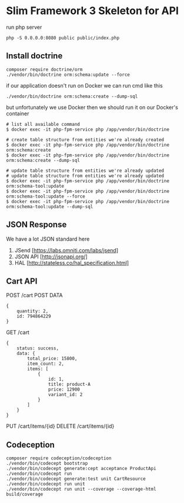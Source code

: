 # Slim Framework 3 Skeleton for API

run php server 

    php -S 0.0.0.0:8080 public public/index.php 

## Install doctrine

    composer require doctrine/orm 
    ./vendor/bin/doctrine orm:schema:update --force

if our application doesn't run on Docker we can run cmd like this 
 
    ./vendor/bin/doctrine orm:schema:create --dump-sql 
    
but unfortunately we use Docker then we should run it on our Docker's container 
 
    # list all available command 
    $ docker exec -it php-fpm-service php /app/vendor/bin/doctrine
     
    # create table structure from entities we're already created 
    $ docker exec -it php-fpm-service php /app/vendor/bin/doctrine orm:schema:create
    $ docker exec -it php-fpm-service php /app/vendor/bin/doctrine orm:schema:create --dump-sql
    
    # update table structure from entities we're already updated 
    # update table structure from entities we're already updated 
    $ docker exec -it php-fpm-service php /app/vendor/bin/doctrine orm:schema-tool:update
    $ docker exec -it php-fpm-service php /app/vendor/bin/doctrine orm:schema-tool:update --force
    $ docker exec -it php-fpm-service php /app/vendor/bin/doctrine orm:schema-tool:update --dump-sql
    
## JSON Response 

We have a lot JSON standard here

1. JSend [https://labs.omniti.com/labs/jsend]
1. JSON API [http://jsonapi.org/]
1. HAL [http://stateless.co/hal_specification.html]

## Cart API 

POST /cart
POST DATA

    {
        quantity: 2,
        id: 794864229
    }

GET /cart 

    {
        status: success,
        data: {
            total_price: 15800,
            item_count: 2,
            items: [
                {
                    id: 1,
                    title: product-A
                    price: 12900
                    variant_id: 2
                }
            ]
        }
    }

PUT /cart/items/{id}
DELETE /cart/items/{id}

## Codeception 
    
    composer require codeception/codeception 
    ./vendor/bin/codecept bootstrap
    ./vendor/bin/codecept generate:cept acceptance ProductApi
    ./vendor/bin/codecept run 
    ./vendor/bin/codecept generate:test unit CartResource
    ./vendor/bin/codecept run unit 
    ./vendor/bin/codecept run unit --coverage --coverage-html build/coverage 
